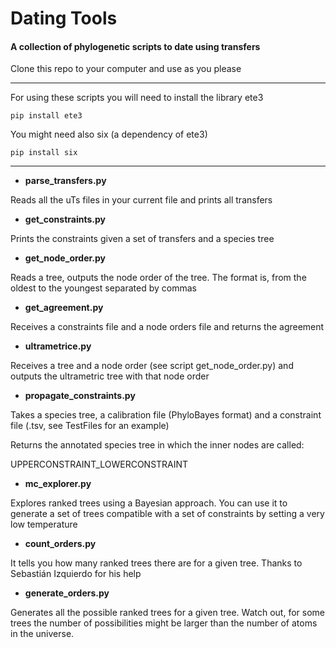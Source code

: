 
# Dating Tools
#### A collection of phylogenetic scripts to date using transfers


Clone this repo to your computer and use as you please


***

For using these scripts you will need to install the library ete3

`pip install ete3` 

You might need also six (a dependency of ete3)

`pip install six` 

***

* **parse_transfers.py**

Reads all the uTs files in your current file and prints all transfers

* **get_constraints.py**

Prints the constraints given a set of transfers and a species tree

* **get_node_order.py**

Reads a tree, outputs the node order of the tree. The format is, from the oldest to the youngest separated by commas

* **get_agreement.py**

Receives a constraints file and a node orders file and returns the agreement

* **ultrametrice.py**

Receives a tree and a node order (see script get_node_order.py) and outputs the ultrametric tree with that node order

* **propagate_constraints.py**

Takes a species tree, a calibration file (PhyloBayes format) and a constraint file (.tsv, see TestFiles for an example)

Returns the annotated species tree in which the inner nodes are called:

UPPERCONSTRAINT_LOWERCONSTRAINT

* **mc_explorer.py**

Explores ranked trees using a Bayesian approach.
You can use it to generate a set of trees compatible with a set of constraints by setting a very low temperature

* **count_orders.py**

It tells you how many ranked trees there are for a given tree. Thanks to Sebastián Izquierdo for his help 

* **generate_orders.py**

Generates all the possible ranked trees for a given tree.
Watch out, for some trees the number of possibilities might be larger than the number of atoms in the universe.
